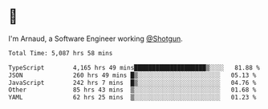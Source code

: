 # 👋

I'm Arnaud, a Software Engineer working [@Shotgun](https://shotgun.live).

<!--START_SECTION:waka-->

```txt
Total Time: 5,087 hrs 58 mins

TypeScript        4,165 hrs 49 mins████████████████████▒░░░░   81.88 %
JSON              260 hrs 49 mins █▒░░░░░░░░░░░░░░░░░░░░░░░   05.13 %
JavaScript        242 hrs 7 mins  █▒░░░░░░░░░░░░░░░░░░░░░░░   04.76 %
Other             85 hrs 43 mins  ▒░░░░░░░░░░░░░░░░░░░░░░░░   01.68 %
YAML              62 hrs 25 mins  ▒░░░░░░░░░░░░░░░░░░░░░░░░   01.23 %
```

<!--END_SECTION:waka-->

